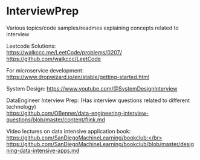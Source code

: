 # InterviewPrep
Various topics/code samples/readmes explaining concepts related to interview

Leetcode Solutions:</br>
  https://walkccc.me/LeetCode/problems/0207/ </br>
  https://github.com/walkccc/LeetCode</br>

For microservice development: 
  https://www.dropwizard.io/en/stable/getting-started.html

System Design:
  https://www.youtube.com/@SystemDesignInterview

DataEngineer Interview Prep: (Has interview questions related to different technology)</br>
  https://github.com/OBenner/data-engineering-interview-questions/blob/master/content/flink.md


Video lectures on data intensive application book:</br>
  https://github.com/SanDiegoMachineLearning/bookclub:</br>
  https://github.com/SanDiegoMachineLearning/bookclub/blob/master/designing-data-intensive-apps.md</br>

